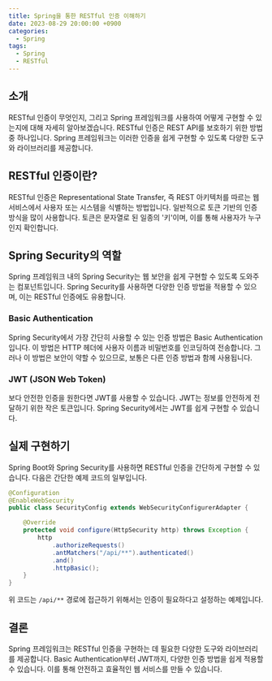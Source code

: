 ```yaml
---
title: Spring을 통한 RESTful 인증 이해하기
date: 2023-08-29 20:00:00 +0900
categories:
  - Spring
tags:
  - Spring
  - RESTful
---
```

## 소개

RESTful 인증이 무엇인지, 그리고 Spring 프레임워크를 사용하여 어떻게 구현할 수 있는지에 대해 자세히 알아보겠습니다. RESTful 인증은 REST API를 보호하기 위한 방법 중 하나입니다. Spring 프레임워크는 이러한 인증을 쉽게 구현할 수 있도록 다양한 도구와 라이브러리를 제공합니다.

## RESTful 인증이란?

RESTful 인증은 Representational State Transfer, 즉 REST 아키텍처를 따르는 웹 서비스에서 사용자 또는 시스템을 식별하는 방법입니다. 일반적으로 토큰 기반의 인증 방식을 많이 사용합니다. 토큰은 문자열로 된 일종의 '키'이며, 이를 통해 사용자가 누구인지 확인합니다.

## Spring Security의 역할

Spring 프레임워크 내의 Spring Security는 웹 보안을 쉽게 구현할 수 있도록 도와주는 컴포넌트입니다. Spring Security를 사용하면 다양한 인증 방법을 적용할 수 있으며, 이는 RESTful 인증에도 유용합니다.

### Basic Authentication

Spring Security에서 가장 간단히 사용할 수 있는 인증 방법은 Basic Authentication입니다. 이 방법은 HTTP 헤더에 사용자 이름과 비밀번호를 인코딩하여 전송합니다. 그러나 이 방법은 보안이 약할 수 있으므로, 보통은 다른 인증 방법과 함께 사용됩니다.

### JWT (JSON Web Token)

보다 안전한 인증을 원한다면 JWT를 사용할 수 있습니다. JWT는 정보를 안전하게 전달하기 위한 작은 토큰입니다. Spring Security에서는 JWT를 쉽게 구현할 수 있습니다.

## 실제 구현하기

Spring Boot와 Spring Security를 사용하면 RESTful 인증을 간단하게 구현할 수 있습니다. 다음은 간단한 예제 코드의 일부입니다.

```java
@Configuration
@EnableWebSecurity
public class SecurityConfig extends WebSecurityConfigurerAdapter {

    @Override
    protected void configure(HttpSecurity http) throws Exception {
        http
            .authorizeRequests()
            .antMatchers("/api/**").authenticated()
            .and()
            .httpBasic();
    }
}
```

위 코드는 `/api/**` 경로에 접근하기 위해서는 인증이 필요하다고 설정하는 예제입니다.

## 결론

Spring 프레임워크는 RESTful 인증을 구현하는 데 필요한 다양한 도구와 라이브러리를 제공합니다. Basic Authentication부터 JWT까지, 다양한 인증 방법을 쉽게 적용할 수 있습니다. 이를 통해 안전하고 효율적인 웹 서비스를 만들 수 있습니다.